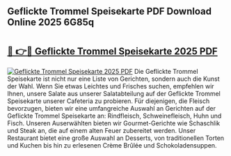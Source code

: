 ## Geflickte Trommel Speisekarte PDF Download Online 2025 6G85q

# <h2><a href="http://gccdjb.nevu.top/?p=Geflickte+Trommel+Speisekarte">🔗 👉🔴 Geflickte Trommel Speisekarte 2025 PDF</a></h2>

[![Geflickte Trommel Speisekarte 2025 PDF](https://i.imgur.com/dBaPXMq.png)](http://gccdjb.nevu.top/?p=Geflickte+Trommel+Speisekarte)
Die Geflickte Trommel Speisekarte ist nicht nur eine Liste von Gerichten, sondern auch die Kunst der Wahl. Wenn Sie etwas Leichtes und Frisches suchen, empfehlen wir Ihnen, unsere Salate aus unserer Salatabteilung auf der Geflickte Trommel Speisekarte unserer Cafeteria zu probieren. Für diejenigen, die Fleisch bevorzugen, bieten wir eine umfangreiche Auswahl an Gerichten auf der Geflickte Trommel Speisekarte an: Rindfleisch, Schweinefleisch, Huhn und Fisch. Unseren Auserwählten bieten wir Gourmet-Gerichte wie Schaschlik und Steak an, die auf einem alten Feuer zubereitet werden. Unser Restaurant bietet eine große Auswahl an Desserts, von traditionellen Torten und Kuchen bis hin zu erlesenen Crème Brûlée und Schokoladensuppen.
